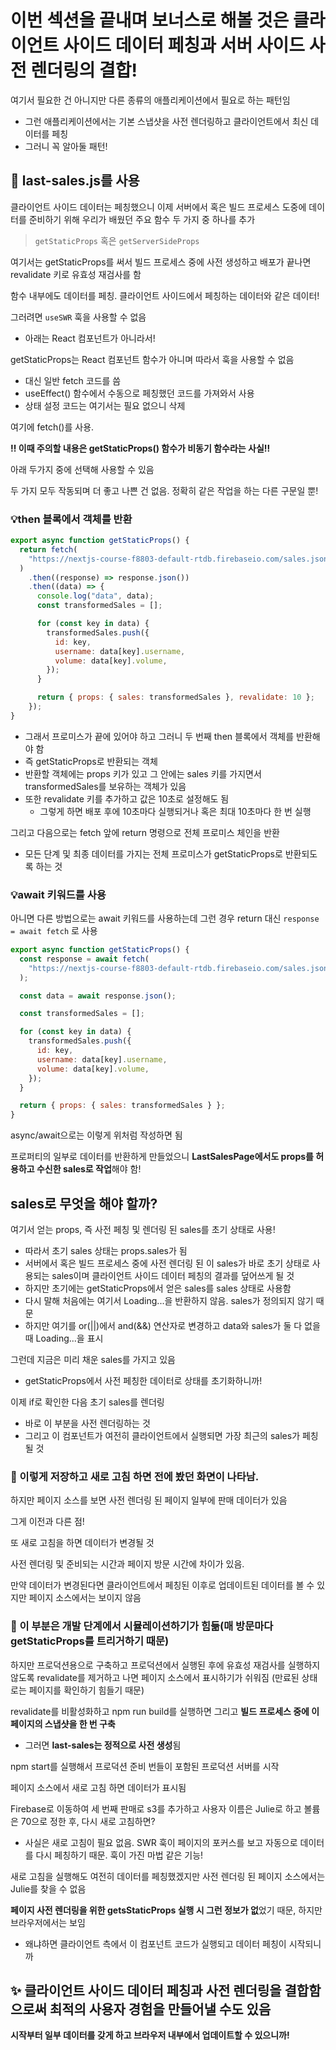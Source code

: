 # 이번 섹션을 끝내며 보너스로 해볼 것은 클라이언트 사이드 데이터 페칭과 서버 사이드 사전 렌더링의 결합!

여기서 필요한 건 아니지만 다른 종류의 애플리케이션에서 필요로 하는 패턴임

- 그런 애플리케이션에서는 기본 스냅샷을 사전 렌더링하고 클라이언트에서 최신 데이터를 페칭
- 그러니 꼭 알아둘 패턴!

## 📌 last-sales.js를 사용

클라이언트 사이드 데이터는 페칭했으니 이제 서버에서 혹은 빌드 프로세스 도중에 데이터를 준비하기 위해 우리가 배웠던 주요 함수 두 가지 중 하나를 추가

> `getStaticProps` 혹은 `getServerSideProps`

여기서는 getStaticProps를 써서 빌드 프로세스 중에 사전 생성하고 배포가 끝나면 revalidate 키로 유효성 재검사를 함

함수 내부에도 데이터를 페칭. 클라이언트 사이드에서 페칭하는 데이터와 같은 데이터!

그러려면 `useSWR` 훅을 사용할 수 없음

- 아래는 React 컴포넌트가 아니라서!

getStaticProps는 React 컴포넌트 함수가 아니며 따라서 훅을 사용할 수 없음

- 대신 일반 fetch 코드를 씀
- useEffect() 함수에서 수동으로 페칭했던 코드를 가져와서 사용
- 상태 설정 코드는 여기서는 필요 없으니 삭제

여기에 fetch()를 사용.

**‼️ 이때 주의할 내용은 getStaticProps() 함수가 비동기 함수라는 사실‼️**

아래 두가지 중에 선택해 사용할 수 있음

두 가지 모두 작동되며 더 좋고 나쁜 건 없음. 정확히 같은 작업을 하는 다른 구문일 뿐!

### 💡then 블록에서 객체를 반환

```jsx
export async function getStaticProps() {
  return fetch(
    "https://nextjs-course-f8803-default-rtdb.firebaseio.com/sales.json"
  )
    .then((response) => response.json())
    .then((data) => {
      console.log("data", data);
      const transformedSales = [];

      for (const key in data) {
        transformedSales.push({
          id: key,
          username: data[key].username,
          volume: data[key].volume,
        });
      }

      return { props: { sales: transformedSales }, revalidate: 10 };
    });
}
```

- 그래서 프로미스가 끝에 있어야 하고 그러니 두 번째 then 블록에서 객체를 반환해야 함
- 즉 getStaticProps로 반환되는 객체
- 반환할 객체에는 props 키가 있고 그 안에는 sales 키를 가지면서 transformedSales를 보유하는 객체가 있음
- 또한 revalidate 키를 추가하고 값은 10초로 설정해도 됨
  - 그렇게 하면 배포 후에 10초마다 실행되거나 혹은 최대 10초마다 한 번 실행

그리고 다음으로는 fetch 앞에 return 명령으로 전체 프로미스 체인을 반환

- 모든 단계 및 최종 데이터를 가지는 전체 프로미스가 getStaticProps로 반환되도록 하는 것

### 💡await 키워드를 사용

아니면 다른 방법으로는 await 키워드를 사용하는데 그런 경우 return 대신 `response = await fetch` 로 사용

```jsx
export async function getStaticProps() {
  const response = await fetch(
    "https://nextjs-course-f8803-default-rtdb.firebaseio.com/sales.json"
  );

  const data = await response.json();

  const transformedSales = [];

  for (const key in data) {
    transformedSales.push({
      id: key,
      username: data[key].username,
      volume: data[key].volume,
    });
  }

  return { props: { sales: transformedSales } };
}
```

async/await으로는 이렇게 위처럼 작성하면 됨

프로퍼티의 일부로 데이터를 반환하게 만들었으니 **LastSalesPage에서도 props를 허용하고 수신한 sales로 작업**해야 함!

## sales로 무엇을 해야 할까?

여기서 얻는 props, 즉 사전 페칭 및 렌더링 된 sales를 초기 상태로 사용!

- 따라서 초기 sales 상태는 props.sales가 됨
- 서버에서 혹은 빌드 프로세스 중에 사전 렌더링 된 이 sales가 바로 초기 상태로 사용되는 sales이며 클라이언트 사이드 데이터 페칭의 결과를 덮어쓰게 될 것
- 하지만 초기에는 getStaticProps에서 얻은 sales를 sales 상태로 사용함
- 다시 말해 처음에는 여기서 Loading...을 반환하지 않음. sales가 정의되지 않기 때문
- 하지만 여기를 or(||)에서 and(&&) 연산자로 변경하고 data와 sales가 둘 다 없을 때 Loading...을 표시

그런데 지금은 미리 채운 sales를 가지고 있음

- getStaticProps에서 사전 페칭한 데이터로 상태를 초기화하니까!

이제 if로 확인한 다음 초기 sales를 렌더링

- 바로 이 부분을 사전 렌더링하는 것
- 그리고 이 컴포넌트가 여전히 클라이언트에서 실행되면 가장 최근의 sales가 페칭될 것

### 📌 이렇게 저장하고 새로 고침 하면 전에 봤던 화면이 나타남.

하지만 페이지 소스를 보면 사전 렌더링 된 페이지 일부에 판매 데이터가 있음

그게 이전과 다른 점!

또 새로 고침을 하면 데이터가 변경될 것

사전 렌더링 및 준비되는 시간과 페이지 방문 시간에 차이가 있음.

만약 데이터가 변경된다면 클라이언트에서 페칭된 이후로 업데이트된 데이터를 볼 수 있지만 페이지 소스에서는 보이지 않음

### 📌 이 부분은 개발 단계에서 시뮬레이션하기가 힘듦(매 방문마다 getStaticProps를 트리거하기 때문)

하지만 프로덕션용으로 구축하고 프로덕션에서 실행된 후에 유효성 재검사를 실행하지 않도록 revalidate를 제거하고 나면 페이지 소스에서 표시하기가 쉬워짐 (만료된 상태로는 페이지를 확인하기 힘들기 때문)

revalidate를 비활성화하고 npm run build를 실행하면 그리고 **빌드 프로세스 중에 이 페이지의 스냅샷을 한 번 구축**

- 그러면 **last-sales는 정적으로 사전 생성**됨

npm start를 실행해서 프로덕션 준비 번들이 포함된 프로덕션 서버를 시작

페이지 소스에서 새로 고침 하면 데이터가 표시됨

Firebase로 이동하여 세 번째 판매로 s3를 추가하고 사용자 이름은 Julie로 하고 볼륨은 70으로 정한 후, 다시 새로 고침하면?

- 사실은 새로 고침이 필요 없음. SWR 훅이 페이지의 포커스를 보고 자동으로 데이터를 다시 페칭하기 때문. 훅이 가진 마법 같은 기능!

새로 고침을 실행해도 여전히 데이터를 페칭했겠지만 사전 렌더링 된 페이지 소스에서는 Julie를 찾을 수 없음

**페이지 사전 렌더링을 위한 getsStaticProps 실행 시 그런 정보가 없**었기 때문, 하지만 브라우저에서는 보임

- 왜냐하면 클라이언트 측에서 이 컴포넌트 코드가 실행되고 데이터 페칭이 시작되니까

## ✨ 클라이언트 사이드 데이터 페칭과 사전 렌더링을 결합함으로써 최적의 사용자 경험을 만들어낼 수도 있음

**시작부터 일부 데이터를 갖게 하고 브라우저 내부에서 업데이트할 수 있으니까!**

